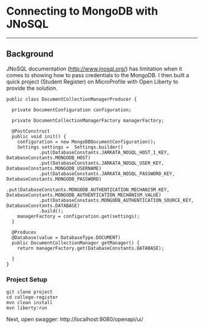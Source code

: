 # Connecting to MongoDB with JNoSQL

---
## Background
JNoSQL documentation (http://www.jnosql.org/) has limitation when it comes to showing how to pass credentials to the MongoDB. I then built a quick project (Student Register) on MicroProfile with Open Liberty to provide the solution.

```
public class DocumentCollectionManagerProducer {

  private DocumentConfiguration configuration;

  private DocumentCollectionManagerFactory managerFactory;

  @PostConstruct
  public void init() {
    configuration = new MongoDBDocumentConfiguration();
    Settings settings =  Settings.builder()
    		.put(DatabaseConstants.JARKATA_NOSQL_HOST_1_KEY, DatabaseConstants.MONGODB_HOST)
    		.put(DatabaseConstants.JARKATA_NOSQL_USER_KEY, DatabaseConstants.MONGODB_USERNAME)
    		.put(DatabaseConstants.JARKATA_NOSQL_PASSWORD_KEY, DatabaseConstants.MONGODB_PASSWORD)
    		.put(DatabaseConstants.MONGODB_AUTHENTICATION_MECHANISM_KEY, DatabaseConstants.MONGODB_AUTHENTICATION_MECHANISM_VALUE)
    		.put(DatabaseConstants.MONGODB_AUTHENTICATION_SOURCE_KEY, DatabaseConstants.DATABASE)
    		.build();
    managerFactory = configuration.get(settings);
  }

  @Produces
  @Database(value = DatabaseType.DOCUMENT)
  public DocumentCollectionManager getManager() {
    return managerFactory.get(DatabaseConstants.DATABASE);

  }
}
```
### Project Setup
```
git clone project
cd college-register
mvn clean install
mvn liberty:run
```
Next, open swagger: http://localhost:9080/openapi/ui/
